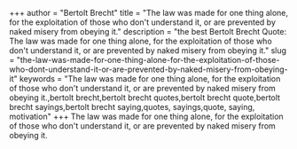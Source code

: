 +++
author = "Bertolt Brecht"
title = "The law was made for one thing alone, for the exploitation of those who don't understand it, or are prevented by naked misery from obeying it."
description = "the best Bertolt Brecht Quote: The law was made for one thing alone, for the exploitation of those who don't understand it, or are prevented by naked misery from obeying it."
slug = "the-law-was-made-for-one-thing-alone-for-the-exploitation-of-those-who-dont-understand-it-or-are-prevented-by-naked-misery-from-obeying-it"
keywords = "The law was made for one thing alone, for the exploitation of those who don't understand it, or are prevented by naked misery from obeying it.,bertolt brecht,bertolt brecht quotes,bertolt brecht quote,bertolt brecht sayings,bertolt brecht saying,quotes, sayings,quote, saying, motivation"
+++
The law was made for one thing alone, for the exploitation of those who don't understand it, or are prevented by naked misery from obeying it.
